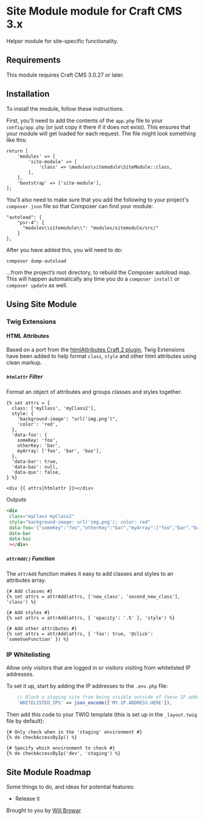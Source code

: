 # Site Module module for Craft CMS 3.x

Helper module for site-specific functionality.

## Requirements

This module requires Craft CMS 3.0.27 or later.

## Installation

To install the module, follow these instructions.

First, you'll need to add the contents of the `app.php` file to your `config/app.php` (or just copy it there if it does not exist). This ensures that your module will get loaded for each request. The file might look something like this:
```
return [
    'modules' => [
        'site-module' => [
            'class' => \modules\sitemodule\SiteModule::class,
        ],
    ],
    'bootstrap' => ['site-module'],
];
```
You'll also need to make sure that you add the following to your project's `composer.json` file so that Composer can find your module:

    "autoload": {
        "psr-4": {
          "modules\\sitemodule\\": "modules/sitemodule/src/"
        }
    },

After you have added this, you will need to do:

    composer dump-autoload
 
 …from the project’s root directory, to rebuild the Composer autoload map. This will happen automatically any time you do a `composer install` or `composer update` as well.

## Using Site Module

### Twig Extensions

#### HTML Attributes
Based on a port from the [htmlAttributes Craft 2 plugin](https://github.com/timkelty/htmlattributes-craft), Twig Extensions have been added to help format `class`, `style` and other html attributes using clean markup.

##### `htmlattr` Filter
Format an object of attributes and groups classes and styles together.

```twig
{% set attrs = {
  class: ['myClass', 'myClass2'],
  style: {
    'background-image': "url('img.png')",
    'color': 'red',
  },
  'data-foo': {
    someKey: 'foo',
    otherKey: 'bar',
    myArray: ['foo', 'bar', 'baz'],
  },
  'data-bar': true,
  'data-baz': null,
  'data-qux': false,
} %}

<div {{ attrs|htmlattr }}></div>
```

Outputs

```html
<div
 class="myClass myClass2"
 style="background-image: url('img.png'); color: red"
 data-foo='{"someKey":"foo","otherKey":"bar","myArray":["foo","bar","baz"]}'
 data-bar
 data-baz
 ></div>
```

##### `attrAdd()` Function
The `attrAdd` function makes it easy to add classes and styles to an attributes array.

```twig
{# Add classes #}
{% set attrs = attrAdd(attrs, ['new_class', 'second_new_class'], 'class') %}

{# Add styles #}
{% set attrs = attrAdd(attrs, { 'opacity': '.5' }, 'style') %}

{# Add other attributes #}
{% set attrs = attrAdd(attrs, { 'foo': true, '@click': 'someVueFunction' }) %}
```

### IP Whitelisting
Allow only visitors that are logged in or visitors visiting from whitelisted IP addresses.

To set it up, start by adding the IP addresses to the `.env.php` file:

```php
    // Block a staging site from being visible outside of these IP addresses
    'WHITELISTED_IPS' => json_encode(['MY.IP.ADDRESS.HERE']),
```

Then add this code to your TWIG template (this is set up in the `_layout.twig` file by default):

```twig
{# Only check when in the 'staging' environment #}
{% do checkAccessByIp() %}

{# Specify which environment to check #}
{% do checkAccessByIp('dev', 'staging') %}
```

## Site Module Roadmap

Some things to do, and ideas for potential features:

* Release it

Brought to you by [Will Browar](https://wbrowar.com/)
